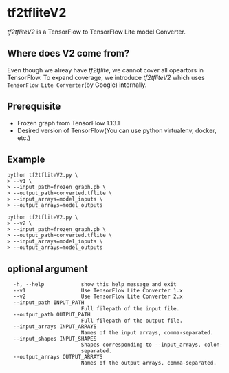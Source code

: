 # tf2tfliteV2

_tf2tfliteV2_ is a TensorFlow to TensorFlow Lite model Converter.

## Where does V2 come from?
Even though we alreay have _tf2tflite_, we cannot cover all opeartors in TensorFlow. To expand coverage, we introduce _tf2tfliteV2_ which uses `TensorFlow Lite Converter`(by Google) internally.

## Prerequisite
- Frozen graph from TensorFlow 1.13.1
- Desired version of TensorFlow(You can use python virtualenv, docker, etc.)

## Example
```
python tf2tfliteV2.py \
> --v1 \
> --input_path=frozen_graph.pb \
> --output_path=converted.tflite \
> --input_arrays=model_inputs \
> --output_arrays=model_outputs

```
```
python tf2tfliteV2.py \
> --v2 \
> --input_path=frozen_graph.pb \
> --output_path=converted.tflite \
> --input_arrays=model_inputs \
> --output_arrays=model_outputs
```

## optional argument
```
  -h, --help            show this help message and exit
  --v1                  Use TensorFlow Lite Converter 1.x
  --v2                  Use TensorFlow Lite Converter 2.x
  --input_path INPUT_PATH
                        Full filepath of the input file.
  --output_path OUTPUT_PATH
                        Full filepath of the output file.
  --input_arrays INPUT_ARRAYS
                        Names of the input arrays, comma-separated.
  --input_shapes INPUT_SHAPES
                        Shapes corresponding to --input_arrays, colon-
                        separated.
  --output_arrays OUTPUT_ARRAYS
                        Names of the output arrays, comma-separated.
```
